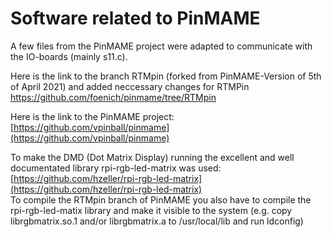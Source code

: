 # Software related to PinMAME
A few files from the PinMAME project were adapted to communicate with the IO-boards (mainly s11.c).

Here is the link to the branch RTMpin (forked from PinMAME-Version of 5th of April 2021) and added neccessary changes for RTMPin  
https://github.com/foenich/pinmame/tree/RTMpin

Here is the link to the PinMAME project:  
[https://github.com/vpinball/pinmame](https://github.com/vpinball/pinmame)  

To make the DMD (Dot Matrix Display) running the excellent and well documentated library rpi-rgb-led-matrix was used:  
[https://github.com/hzeller/rpi-rgb-led-matrix](https://github.com/hzeller/rpi-rgb-led-matrix)  
To compile the RTMpin branch of PinMAME you also have to compile the rpi-rgb-led-matix library and make it visible to the system (e.g. copy librgbmatrix.so.1 and/or librgbmatrix.a to /usr/local/lib and run ldconfig)
